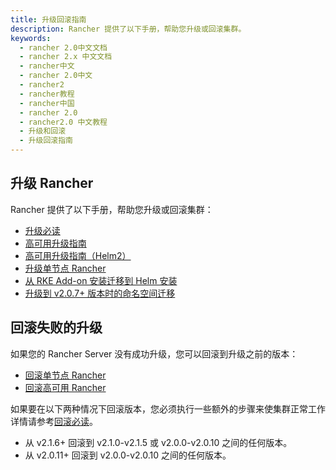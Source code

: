 ```yaml
---
title: 升级回滚指南
description: Rancher 提供了以下手册，帮助您升级或回滚集群。
keywords:
  - rancher 2.0中文文档
  - rancher 2.x 中文文档
  - rancher中文
  - rancher 2.0中文
  - rancher2
  - rancher教程
  - rancher中国
  - rancher 2.0
  - rancher2.0 中文教程
  - 升级和回滚
  - 升级回滚指南
---
```


## 升级 Rancher

Rancher 提供了以下手册，帮助您升级或回滚集群：

- [升级必读](/docs/rancher2/upgrades/upgrades/_index)
- [高可用升级指南](/docs/rancher2/upgrades/upgrades/ha/_index)
- [高可用升级指南（Helm2）](/docs/rancher2/upgrades/upgrades/ha/helm2/_index)
- [升级单节点 Rancher](/docs/rancher2/upgrades/upgrades/namespace-migration/_index)
- [从 RKE Add-on 安装迁移到 Helm 安装](/docs/rancher2/upgrades/upgrades/migrating-from-rke-add-on/_index)
- [升级到 v2.0.7+ 版本时的命名空间迁移](/docs/rancher2/upgrades/upgrades/namespace-migration/_index)

## 回滚失败的升级

如果您的 Rancher Server 没有成功升级，您可以回滚到升级之前的版本：

- [回滚单节点 Rancher](/docs/rancher2/upgrades/rollbacks/single-node-rollbacks/_index)
- [回滚高可用 Rancher](/docs/rancher2/upgrades/rollbacks/ha-server-rollbacks/_index)

如果要在以下两种情况下回滚版本，您必须执行一些额外的步骤来使集群正常工作详情请参考[回滚必读](/docs/rancher2/upgrades/rollbacks/_index)。

- 从 v2.1.6+ 回滚到 v2.1.0-v2.1.5 或 v2.0.0-v2.0.10 之间的任何版本。
- 从 v2.0.11+ 回滚到 v2.0.0-v2.0.10 之间的任何版本。
